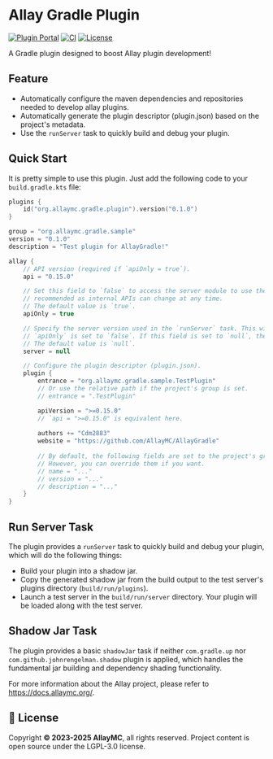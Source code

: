 # Allay Gradle Plugin

[![Plugin Portal](https://img.shields.io/gradle-plugin-portal/v/org.allaymc.gradle.plugin)](https://plugins.gradle.org/plugin/org.allaymc.gradle.plugin)
[![CI](https://github.com/AllayMC/AllayGradle/actions/workflows/build.yml/badge.svg?branch=main&event=push)](https://github.com/AllayMC/AllayGradle/actions/workflows/gradle.yml?query=branch:main+event:push)
[![License](https://img.shields.io/github/license/allaymc/allaygradle)](LICENSE)

A Gradle plugin designed to boost Allay plugin development!

## Feature

- Automatically configure the maven dependencies and repositories needed to develop allay plugins.
- Automatically generate the plugin descriptor (plugin.json) based on the project's metadata.
- Use the `runServer` task to quickly build and debug your plugin.

## Quick Start

It is pretty simple to use this plugin. Just add the following code to your `build.gradle.kts` file:

```kt
plugins {
    id("org.allaymc.gradle.plugin").version("0.1.0")
}

group = "org.allaymc.gradle.sample"
version = "0.1.0"
description = "Test plugin for AllayGradle!"

allay {
    // API version (required if `apiOnly = true`).
    api = "0.15.0"

    // Set this field to `false` to access the server module to use the internal APIs. However, this is not
    // recommended as internal APIs can change at any time.
    // The default value is `true`.
    apiOnly = true

    // Specify the server version used in the `runServer` task. This will also be the dependency version if
    // `apiOnly` is set to `false`. If this field is set to `null`, the latest server version will be used.
    // The default value is `null`.
    server = null

    // Configure the plugin descriptor (plugin.json).
    plugin {
        entrance = "org.allaymc.gradle.sample.TestPlugin"
        // Or use the relative path if the project's group is set.
        // entrance = ".TestPlugin"

        apiVersion = ">=0.15.0"
        // `api = ">=0.15.0" is equivalent here.
        
        authors += "Cdm2883"
        website = "https://github.com/AllayMC/AllayGradle"
        
        // By default, the following fields are set to the project's group, version, and description.
        // However, you can override them if you want.
        // name = "..."
        // version = "..."
        // description = "..."
    }
}
```

## Run Server Task

The plugin provides a `runServer` task to quickly build and debug your plugin, which will do the following things:

- Build your plugin into a shadow jar.
- Copy the generated shadow jar from the build output to the test server's plugins directory (`build/run/plugins`).
- Launch a test server in the `build/run/server` directory. Your plugin will be loaded along with the test server.

## Shadow Jar Task

The plugin provides a basic `shadowJar` task if neither `com.gradle.up` nor `com.github.johnrengelman.shadow` plugin is
applied, which handles the fundamental jar building and dependency shading functionality.

For more information about the Allay project, please refer to https://docs.allaymc.org/.

## 🎫 License

Copyright **© 2023-2025 AllayMC**, all rights reserved. Project content is open source under the LGPL-3.0 license.
